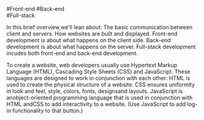 #Front-end 
#Back-end  
#Full-stack

In this brief overview,we'll lean about: The basic communication between client and servers.
How websites are built and displayed. Front-end development is about what happens on the
client side. Back-end development is about what happens on the server. Full-stack development
incudes both front-end and back-end development.

  

To create a website, web developers usually use Hypertext Markup Language (HTML),
Cascading Style Sheets (CSS) and JavaScript.
These languages are designed to work in conjunction with each other:
	HTML is used to create the physical structure of a website.
	CSS ensures uniformity in look and feel, style, colors, fonts, designsand layouts.
	JavaScript is anobject-oriented programming language that is used in conjunction with HTML andCSS to add interactivity to a website. (Use JavaScript to add log-in functionality to that button.)
